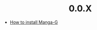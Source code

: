 <h1 align="center" style="font-weight: bold">
    0.0.X
</h1>

- [How to install Manga-G](installation)
